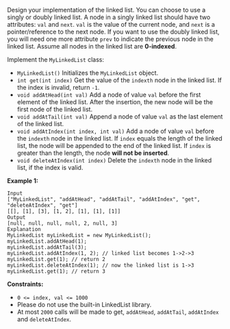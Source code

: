 Design your implementation of the linked list. You can choose to use a singly or doubly linked list.
A node in a singly linked list should have two attributes: `val` and `next`. `val` is the value of the current node, and `next` is a pointer/reference to the next node.
If you want to use the doubly linked list, you will need one more attribute `prev` to indicate the previous node in the linked list. Assume all nodes in the linked list are **0-indexed**.

Implement the `MyLinkedList` class:

- `MyLinkedList()` Initializes the `MyLinkedList` object.
- `int get(int index)` Get the value of the `indexth` node in the linked list. If the index is invalid, return `-1`.
- `void addAtHead(int val)` Add a node of value `val` before the first element of the linked list. After the insertion, the new node will be the first node of the linked list.
- `void addAtTail(int val)` Append a node of value `val` as the last element of the linked list.
- `void addAtIndex(int index, int val)` Add a node of value `val` before the `indexth` node in the linked list. If `index` equals the length of the linked list, the node will be appended to the end of the linked list. If `index` is greater than the length, the node **will not be inserted**.
- `void deleteAtIndex(int index)` Delete the `indexth` node in the linked list, if the index is valid.

**Example 1:**

```
Input
["MyLinkedList", "addAtHead", "addAtTail", "addAtIndex", "get", "deleteAtIndex", "get"]
[[], [1], [3], [1, 2], [1], [1], [1]]
Output
[null, null, null, null, 2, null, 3]
Explanation
MyLinkedList myLinkedList = new MyLinkedList();
myLinkedList.addAtHead(1);
myLinkedList.addAtTail(3);
myLinkedList.addAtIndex(1, 2); // linked list becomes 1->2->3
myLinkedList.get(1); // return 2
myLinkedList.deleteAtIndex(1); // now the linked list is 1->3
myLinkedList.get(1); // return 3
```

**Constraints:**

- `0 <= index, val <= 1000`
- Please do not use the built-in LinkedList library.
- At most `2000` calls will be made to get, `addAtHead`, `addAtTail`, `addAtIndex` and `deleteAtIndex`.
